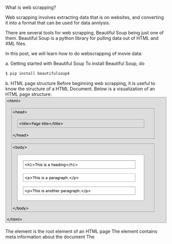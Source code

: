What is web scrapping?

Web scrapping involves extracting data that is on websites, and converting it into a format that can be used for data annlysis.

There are several tools for web scrapping, Beautiful Soup being  just one of them. Beautiful Soup is a python library for pulling data out of HTML and XML files.

In this post, we will learn how to do webscrapping of movie data: 

a. Getting started with Beautiful Soup
To install Beautiful Soup, do
```python
$ pip install beautifulsoup4
```

b. HTML page structure
Before beginning web scrapping, it is useful to know the structure of a HTML Document.
Below is a visualization of an HTML page structure:
![title](html.png)

The <html> element is the root element of an HTML page
The <head> element contains meta information about the document
The <title> element specifies a title for the document
The <body> element contains the visible page content
The <h1> element defines a large heading
The <p> element defines a paragraph

The tags in a html document, help us identify the different elements in a html document. The start and end of a tag, follows this syntax:

<tag_name>content...</tag_name>

Tags come in pairs, and the first tag in the pair is a start tag and the second tag is the end tag. A start tag also often contains "attributes" with info about the element.Attributes usually have a name and value. 

For example, <p class="my_red_sentences">You are beginning to learn HTML.</p>
Our task at hand, is the identify the tags that contain the information we are interested in and extract the information.
![html](html2.png)

Beautiful Soup contains a set of wrapper functions that make it easy to select common HTML elements.

c. Scrapping: I scrapped movie data for my project and here is the image of the website, we will scape data from.
![title](boxofficemojo.png)

Steps:
Using, the requests library, we can get and view the content of the HTML page.

```python
import requests
from bs4 import BeautifulSoup
```

```python
url = 'http://www.boxofficemojo.com/genres/chart/?id=animation.htm&sort=rank&order=ASC&p=.htm'
response = requests.get(url)
page = response.text
```
Using the Beautiful Soup function, we will create a Beautiful soup object. 
The soup object contains all of the HTML in the original document.
```python
soup = BeautifulSoup(page,"lxml")
soup.prettify()
```
I am interested in getting the movie name, movie url, release date and domestic gross of the movie. Upon doing an 'Inspect' of the page, I learn that the information I need is the table tag. So I will look for 'table'.
```python
tables = soup.find_all('table')
```
Upon identifying the table of interest, aka, table 3, the inforamtion I am interested in grabbing is within the tr tag of the table.
```python
rows=[row for row in tables[3].find_all('tr')]
```
```python
rows=[row for row in tables[3].find_all('tr')]
```
I then look for the td tag.
```python
items = row.find_all('td')
```
The movie name and release_date can be identified with the 'a' tag, using a .text function. The movie link can be found using the a href tag. The domestic gross, just has a td tag, and using the .text function, we can get the domestic gross amount.
```python
name = items[1].find('a').text
release_date = items[7].find('a').text
movie_link= items[1].find('a')['href']
domestic_gross = items[3].text
```
Follow these steps to scrape your first webpage!

```
